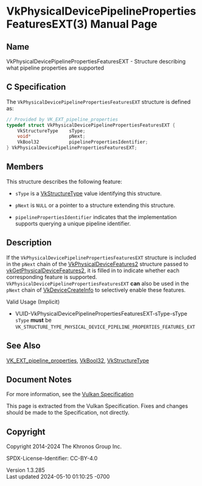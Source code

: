 # VkPhysicalDevicePipelinePropertiesFeaturesEXT(3) Manual Page

## Name

VkPhysicalDevicePipelinePropertiesFeaturesEXT - Structure describing
what pipeline properties are supported



## <a href="#_c_specification" class="anchor"></a>C Specification

The `VkPhysicalDevicePipelinePropertiesFeaturesEXT` structure is defined
as:

``` c
// Provided by VK_EXT_pipeline_properties
typedef struct VkPhysicalDevicePipelinePropertiesFeaturesEXT {
    VkStructureType    sType;
    void*              pNext;
    VkBool32           pipelinePropertiesIdentifier;
} VkPhysicalDevicePipelinePropertiesFeaturesEXT;
```

## <a href="#_members" class="anchor"></a>Members

This structure describes the following feature:

- `sType` is a [VkStructureType](https://registry.khronos.org/vulkan/specs/1.3-extensions/man/html/VkStructureType.html) value identifying
  this structure.

- `pNext` is `NULL` or a pointer to a structure extending this
  structure.

- <span id="features-pipelinePropertiesIdentifier"></span>
  `pipelinePropertiesIdentifier` indicates that the implementation
  supports querying a unique pipeline identifier.

## <a href="#_description" class="anchor"></a>Description

If the `VkPhysicalDevicePipelinePropertiesFeaturesEXT` structure is
included in the `pNext` chain of the
[VkPhysicalDeviceFeatures2](https://registry.khronos.org/vulkan/specs/1.3-extensions/man/html/VkPhysicalDeviceFeatures2.html) structure
passed to
[vkGetPhysicalDeviceFeatures2](https://registry.khronos.org/vulkan/specs/1.3-extensions/man/html/vkGetPhysicalDeviceFeatures2.html), it is
filled in to indicate whether each corresponding feature is supported.
`VkPhysicalDevicePipelinePropertiesFeaturesEXT` **can** also be used in
the `pNext` chain of [VkDeviceCreateInfo](https://registry.khronos.org/vulkan/specs/1.3-extensions/man/html/VkDeviceCreateInfo.html) to
selectively enable these features.

Valid Usage (Implicit)

- <a
  href="#VUID-VkPhysicalDevicePipelinePropertiesFeaturesEXT-sType-sType"
  id="VUID-VkPhysicalDevicePipelinePropertiesFeaturesEXT-sType-sType"></a>
  VUID-VkPhysicalDevicePipelinePropertiesFeaturesEXT-sType-sType  
  `sType` **must** be
  `VK_STRUCTURE_TYPE_PHYSICAL_DEVICE_PIPELINE_PROPERTIES_FEATURES_EXT`

## <a href="#_see_also" class="anchor"></a>See Also

[VK_EXT_pipeline_properties](https://registry.khronos.org/vulkan/specs/1.3-extensions/man/html/VK_EXT_pipeline_properties.html),
[VkBool32](https://registry.khronos.org/vulkan/specs/1.3-extensions/man/html/VkBool32.html), [VkStructureType](https://registry.khronos.org/vulkan/specs/1.3-extensions/man/html/VkStructureType.html)

## <a href="#_document_notes" class="anchor"></a>Document Notes

For more information, see the <a
href="https://registry.khronos.org/vulkan/specs/1.3-extensions/html/vkspec.html#VkPhysicalDevicePipelinePropertiesFeaturesEXT"
target="_blank" rel="noopener">Vulkan Specification</a>

This page is extracted from the Vulkan Specification. Fixes and changes
should be made to the Specification, not directly.

## <a href="#_copyright" class="anchor"></a>Copyright

Copyright 2014-2024 The Khronos Group Inc.

SPDX-License-Identifier: CC-BY-4.0

Version 1.3.285  
Last updated 2024-05-10 01:10:25 -0700
